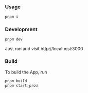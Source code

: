 

### Usage
```bash
pnpm i
```

### Development

```bash
pnpm dev
```
Just run and visit http://localhost:3000

### Build

To build the App, run

```bash
pnpm build
pnpm start:prod
```
